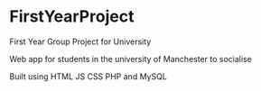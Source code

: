 # FirstYearProject
First Year Group Project for University

Web app for students in the university of Manchester to socialise

Built using HTML JS CSS
            PHP and MySQL
